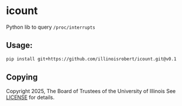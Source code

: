 # icount
Python lib to query `/proc/interrupts`

## Usage:

```sh
pip install git+https://github.com/illinoisrobert/icount.git@v0.1
```

## Copying

Copyright 2025, The Board of Trustees of the University of Illinois
See [LICENSE](LICENSE) for details.
